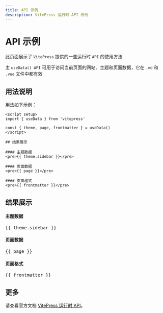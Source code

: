 ```yaml
---
title: API 示例
description: VitePress 运行时 API 示例
---
```


# API 示例

此页面展示了 `VitePress` 提供的一些运行时 `API` 的使用方法

主 `useData() API` 可用于访问当前页面的网站、主题和页面数据，它在 `.md` 和 `.vue` 文件中都有效

## 用法说明

用法如下示例：

```vue twoslash
<script setup>
import { useData } from 'vitepress'

const { theme, page, frontmatter } = useData()
</script>

## 结果展示

#### 主题数据
<pre>{{ theme.sidebar }}</pre>

#### 页面数据
<pre>{{ page }}</pre>

#### 页面格式
<pre>{{ frontmatter }}</pre>
```

<script setup>
import { useData } from 'vitepress'

const { theme, page, frontmatter } = useData()

</script>

## 结果展示

#### 主题数据
<pre>{{ theme.sidebar }}</pre>

#### 页面数据
<pre>{{ page }}</pre>

#### 页面格式
<pre>{{ frontmatter }}</pre>

## 更多

请查看官方文档 [VitePress 运行时 API](https://vitepress.dev/zh/reference/runtime-api)。
